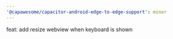 ```yaml
---
'@capawesome/capacitor-android-edge-to-edge-support': minor
---
```


feat: add resize webview when keyboard is shown
